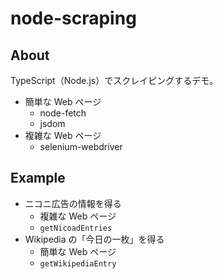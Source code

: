 # node-scraping

## About

TypeScript（Node.js）でスクレイピングするデモ。

- 簡単な Web ページ
  - node-fetch
  - jsdom
- 複雑な Web ページ
  - selenium-webdriver

## Example

- ニコニ広告の情報を得る
  - 複雑な Web ページ
  - `getNicoadEntries`
- Wikipedia の「今日の一枚」を得る
  - 簡単な Web ページ
  - `getWikipediaEntry`
